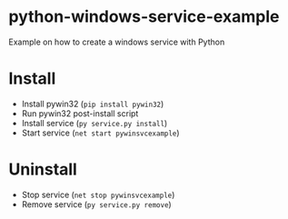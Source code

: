# python-windows-service-example
Example on how to create a windows service with Python

# Install

- Install pywin32 (```pip install pywin32```)
- Run pywin32 post-install script
- Install service (```py service.py install```)
- Start service (```net start pywinsvcexample```)

# Uninstall

- Stop service (```net stop pywinsvcexample```)
- Remove service (```py service.py remove```)